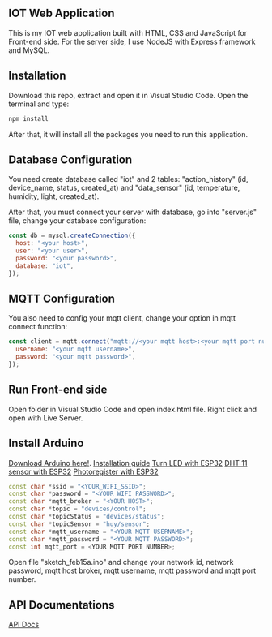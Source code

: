 ## IOT Web Application

This is my IOT web application built with HTML, CSS and JavaScript for Front-end side. For the server side, I use NodeJS with Express framework and MySQL.

## Installation

Download this repo, extract and open it in Visual Studio Code. Open the terminal and type:

```bash
npm install
```

After that, it will install all the packages you need to run this application.

## Database Configuration

You need create database called "iot" and 2 tables: "action_history" (id, device_name, status, created_at) and "data_sensor" (id, temperature, humidity, light, created_at).

After that, you must connect your server with database, go into "server.js" file, change your database configuration:

```JavaScript
const db = mysql.createConnection({
  host: "<your host>",
  user: "<your user>",
  password: "<your password>",
  database: "iot",
});
```

## MQTT Configuration

You also need to config your mqtt client, change your option in mqtt connect function:

```JavaScript
const client = mqtt.connect("mqtt://<your mqtt host>:<your mqtt port number>/", {
  username: "<your mqtt username>",
  password: "<your mqtt password>",
});
```

## Run Front-end side

Open folder in Visual Studio Code and open index.html file. Right click and open with Live Server.

## Install Arduino

[Download Arduino here!](https://www.arduino.cc/en/software/).
[Installation guide](https://www.thegioididong.com/game-app/cach-tai-va-cai-dat-arduino-ide-nhanh-de-dang-1321845)
[Turn LED with ESP32](https://www.instructables.com/Blinking-an-LED-With-ESP32/)
[DHT 11 sensor with ESP32](https://randomnerdtutorials.com/esp32-dht11-dht22-temperature-humidity-sensor-arduino-ide/)
[Photoregister with ESP32](https://www.youtube.com/watch?v=0t-e2Dmz5TI)

```cpp
const char *ssid = "<YOUR_WIFI_SSID>";
const char *password = "<YOUR WIFI PASSWORD>";
const char *mqtt_broker = "<YOUR HOST>";
const char *topic = "devices/control";
const char *topicStatus = "devices/status";
const char *topicSensor = "huy/sensor";
const char *mqtt_username = "<YOUR MQTT USERNAME>";
const char *mqtt_password = "<YOUR MQTT PASSWORD>";
const int mqtt_port = <YOUR MQTT PORT NUMBER>;
```

Open file "sketch_feb15a.ino" and change your network id, network password, mqtt host broker, mqtt username, mqtt password and mqtt port number.

## API Documentations

[API Docs](https://documenter.getpostman.com/view/24287979/2sA35BbjDb)
